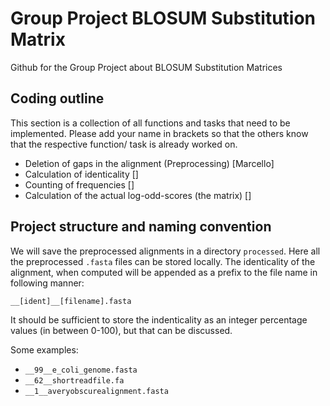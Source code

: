 # Group Project BLOSUM Substitution Matrix
Github for the Group Project about BLOSUM Substitution Matrices


## Coding outline

This section is a collection of all functions and tasks that need to be implemented. Please add your name in brackets so that the others know that the respective function/ task is already worked on.

- Deletion of gaps in the alignment (Preprocessing) [Marcello]
- Calculation of identicality []
- Counting of frequencies []
- Calculation of the actual log-odd-scores (the matrix) []

## Project structure and naming convention

We will save the preprocessed alignments in a directory ```processed```. Here all the preprocessed ```.fasta``` files can be stored locally. The identicality of the alignment, when computed will be appended as a prefix to the file name in following manner:

```__[ident]__[filename].fasta ```

It should be sufficient to store the indenticality as an integer percentage values (in between 0-100), but that can be discussed.

Some examples:
- ```__99__e_coli_genome.fasta ```
- ```__62__shortreadfile.fa ```
- ```__1__averyobscurealignment.fasta ```
